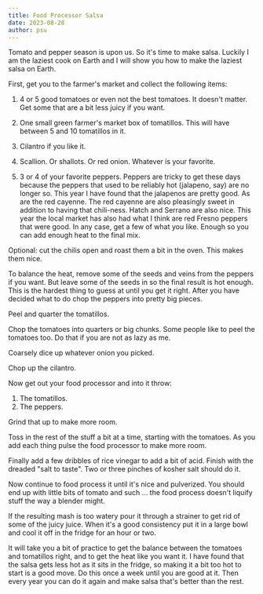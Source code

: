 ```yaml
---
title: Food Processor Salsa
date: 2023-08-28
author: psu
---
```


Tomato and pepper season is upon us. So it's time to make salsa. Luckily I am the laziest
cook on Earth and I will show you how to make the laziest salsa on Earth.

First, get you to the farmer's market and collect the following items:

1. 4 or 5 good tomatoes or even not the best tomatoes. It doesn't matter. Get some that
   are a bit less juicy if you want.

1. One small green farmer's market box of tomatillos. This will have between 5 and 10
   tomatillos in it.

1. Cilantro if you like it.

1. Scallion. Or shallots. Or red onion. Whatever is your favorite.

1. 3 or 4 of your favorite peppers. Peppers are tricky to get these days because the
   peppers that used to be reliably hot (jalapeno, say) are no longer so. This year I have
   found that the jalapenos are pretty good. As are the red cayenne. The red cayenne are
   also pleasingly sweet in addition to having that chili-ness. Hatch and Serrano are also
   nice. This year the local market has also had what I think are red Fresno peppers that
   were good. In any case, get a few of what you like. Enough so you can add enough heat
   to the final mix.

Optional: cut the chilis open and roast them a bit in the oven. This makes them nice.

To balance the heat, remove some of the seeds and veins from the peppers if you want. But
leave some of the seeds in so the final result is hot enough. This is the hardest thing to
guess at until you get it right. After you have decided what to do chop the peppers into
pretty big pieces.

Peel and quarter the tomatillos.

Chop the tomatoes into quarters or big chunks. Some people like to peel the tomatoes too.
Do that if you are not as lazy as me.

Coarsely dice up whatever onion you picked.

Chop up the cilantro.

Now get out your food processor and into it throw:

1. The tomatillos.
1. The peppers.

Grind that up to make more room.

Toss in the rest of the stuff a bit at a time, starting with the tomatoes. As you add each
thing pulse the food processor to make more room.

Finally add a few dribbles of rice vinegar to add a bit of acid. Finish with the dreaded
"salt to taste". Two or three pinches of kosher salt should do it.

Now continue to food process it until it's nice and pulverized. You should end up with little bits
of tomato and such ... the food process doesn't liquify stuff the way a blender might.

If the resulting mash is too watery pour it through a strainer to get rid of some of the
juicy juice. When it's a good consistency put it in a large bowl and cool it off in the
fridge for an hour or two.

It will take you a bit of practice to get the balance between the tomatoes and tomatillos
right, and to get the heat like you want it. I have found that the salsa gets less hot as
it sits in the fridge, so making it a bit too hot to start is a good move. Do this once a
week until you are good at it. Then every year you can do it again and make salsa that's
better than the rest.
